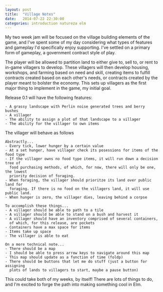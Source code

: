 ```yaml
---
layout: post
title:  "Village Notes"
date:   2014-07-22 22:30:00
categories: introduction natureza elm
---
```


My two week jam will be focused on the village building elements of the game, and I've spent some of my day considering what types of features and gameplay I'd specifically enjoy supporting. I've settled on a primary form of gameplay, a government contract style of play.

The player will be allowed to partition land to either give to, sell to, or rent to in-game villagers to develop. These villagers will then develop housing, workshops, and farming based on need and skill, creating items to fulfill contracts created based on each other's needs, or contracts created by the player meant to bolster the economy. This sets up villagers as the first major thing to implement in the game, my initial goal.

Release 0.1 will have the following features:

	- A grassy landscape with Perlin noise generated trees and berry bushes
	- A villager
	- The ability to assign a plot of that landscape to a villager
	- The ability for the villager to own items
 
 The villager will behave as follows
 
	Abstractly...
	- Every tick, lower hunger by a certain value
	- At a set hunger, have villager check its posessions for items of the food type
	- If the villager owns no food type items, it will run down a decision tree of
	  food purchasing methods, of which, for now, there will only be one, the lowest
	  priority decision of foraging.
	- When foraging, the villager should prioritze its land over public land for
	  foraging. If there is no food on the villagers land, it will use public land.
	- When hunger is zero, the villager dies, leaving behind a corpse
	
	To accomplish these things...
	- A villager should be able to path to a tile
	- A villager should be able to stand on a bush and harvest it
	- A villager should have an inventory comprised of several containers,
	  of which, for this release, are pockets
	- Containers have a max space for items
	- Items take up space
	- The villager is able to eat
	
	On a more technical note...
	- There should be a map
	- I should be able to press arrow keys to navigate around this map
	- This map should update as a function of time (foldp)
	- There should be buttons that let me do stuff (just a button for assigning
	  plots of lands to villagers to start, maybe a pause button)

This could take both of my weeks, by itself! There are lots of things to do, and I'm excited to forge the path into making something cool in Elm.